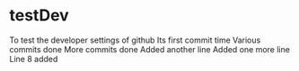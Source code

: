 # testDev
To test the developer settings of github 
Its first commit time
Various commits done
More commits done
Added another line
Added one more line
Line 8 added

